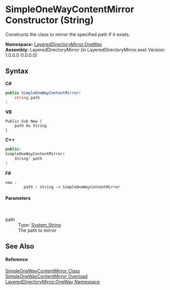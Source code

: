 # SimpleOneWayContentMirror Constructor (String)
 

Constructs the class to mirror the specified path if it exists.

**Namespace:**&nbsp;<a href="d6b0b765-6849-cc2a-e275-85cc710ffc2c">LayeredDirectoryMirror.OneWay</a><br />**Assembly:**&nbsp;LayeredDirectoryMirror (in LayeredDirectoryMirror.exe) Version: 1.0.0.0 (1.0.0.0)

## Syntax

**C#**<br />
``` C#
public SimpleOneWayContentMirror(
	string path
)
```

**VB**<br />
``` VB
Public Sub New ( 
	path As String
)
```

**C++**<br />
``` C++
public:
SimpleOneWayContentMirror(
	String^ path
)
```

**F#**<br />
``` F#
new : 
        path : string -> SimpleOneWayContentMirror
```


#### Parameters
&nbsp;<dl><dt>path</dt><dd>Type: <a href="http://msdn2.microsoft.com/en-us/library/s1wwdcbf" target="_blank">System.String</a><br />The path to mirror</dd></dl>

## See Also


#### Reference
<a href="907d05b7-f0cb-9f1f-5ebf-526ad7f4853d">SimpleOneWayContentMirror Class</a><br /><a href="82038728-509a-9dde-3845-a1fc3574413a">SimpleOneWayContentMirror Overload</a><br /><a href="d6b0b765-6849-cc2a-e275-85cc710ffc2c">LayeredDirectoryMirror.OneWay Namespace</a><br />
